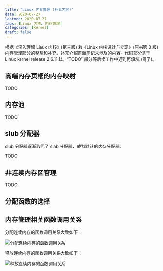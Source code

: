 ```yaml
---
title: "Linux 内存管理 (补充内容)"
date: 2020-07-27
lastmod: 2020-07-27
tags: [Linux 内核, 内存管理]
categories: [Kernel]
draft: false
---
```


根据《深入理解 Linux 内核》(第三版) 和《Linux 内核设计与实现》(原书第 3 版) 内存管理部分的整理和补充，补充介绍前面笔记未涉及的内容。代码部分基于 Linux kernel release 2.6.11.12。“TODO” 部分等后续工作中遇到再填坑 (鸽了)。

<!--more-->

## 高端内存页框的内存映射

TODO

## 内存池

TODO

## slub 分配器

slub 分配器逐渐取代了 slab 分配器，成为默认的内存分配器。

TODO

## 非连续内存区管理

TODO

## 分配函数的选择

## 内存管理相关函数调用关系

分配连续内存的函数调用关系大致如下：

![分配连续内存的函数调用关系](/images/kernel/memory/alloc_memory.png)

释放连续内存的函数调用关系大致如下：

![释放连续内存的函数调用关系](/images/kernel/memory/free_memory.png)

